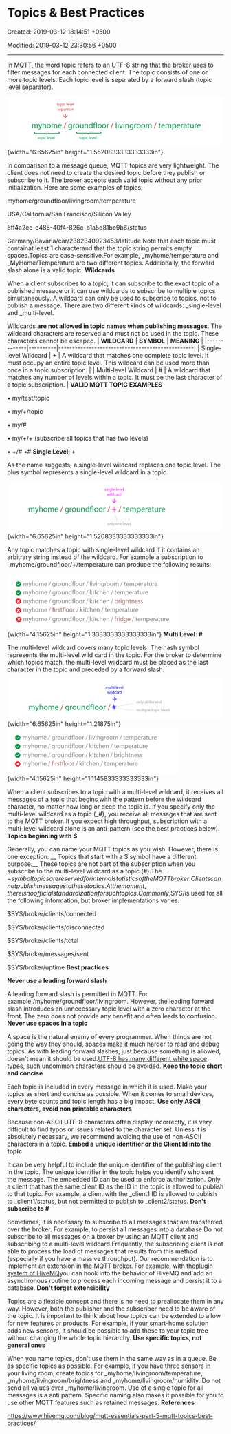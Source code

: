 # Topics & Best Practices

Created: 2019-03-12 18:14:51 +0500

Modified: 2019-03-12 23:30:56 +0500

---

In MQTT, the word topic refers to an UTF-8 string that the broker uses to filter messages for each connected client. The topic consists of one or more topic levels. Each topic level is separated by a forward slash (topic level separator).

![topic_basics](media/Topics-&-Best-Practices-image1.png){width="6.65625in" height="1.5520833333333333in"}

In comparison to a message queue, MQTT topics are very lightweight. The client does not need to create the desired topic before they publish or subscribe to it. The broker accepts each valid topic without any prior initialization.
Here are some examples of topics:

myhome/groundfloor/livingroom/temperature

USA/California/San Francisco/Silicon Valley

5ff4a2ce-e485-40f4-826c-b1a5d81be9b6/status

Germany/Bavaria/car/2382340923453/latitude
Note that each topic must containat least 1 characterand that the topic string permits empty spaces.Topics are case-sensitive.For example, _myhome/temperature and _MyHome/Temperature are two different topics. Additionally, the forward slash alone is a valid topic.
**Wildcards**

When a client subscribes to a topic, it can subscribe to the exact topic of a published message or it can use wildcards to subscribe to multiple topics simultaneously. A wildcard can only be used to subscribe to topics, not to publish a message. There are two different kinds of wildcards: _single-level and _multi-level.

Wildcards **are not allowed in topic names when publishing messages**. The wildcard characters are reserved and must not be used in the topic. These characters cannot be escaped.
| **WILDCARD**          | **SYMBOL** | **MEANING**                                                                                                                                               |
|-------------|----------|-------------------------------------------------|
| Single-level Wildcard | +         | A wildcard that matches one complete topic level. It must occupy an entire topic level. This wildcard can be used more than once in a topic subscription. |
| Multi-level Wildcard  | #         | A wildcard that matches any number of levels within a topic. It must be the last character of a topic subscription.                                       |
**VALID MQTT TOPIC EXAMPLES**

• my/test/topic

• my/+/topic

• my/#

• my/+/+ (subscribe all topics that has two levels)

• +/# •#
**Single Level: +**

As the name suggests, a single-level wildcard replaces one topic level. The plus symbol represents a single-level wildcard in a topic.

![topic_wildcard_plus](media/Topics-&-Best-Practices-image2.png){width="6.65625in" height="1.5208333333333333in"}

Any topic matches a topic with single-level wildcard if it contains an arbitrary string instead of the wildcard. For example a subscription to _myhome/groundfloor/+/temperature can produce the following results:

![topic_wildcard_plus_example](media/Topics-&-Best-Practices-image3.png){width="4.15625in" height="1.3333333333333333in"}
**Multi Level: #**

The multi-level wildcard covers many topic levels. The hash symbol represents the multi-level wild card in the topic. For the broker to determine which topics match, the multi-level wildcard must be placed as the last character in the topic and preceded by a forward slash.

![topic_wildcard_hash](media/Topics-&-Best-Practices-image4.png){width="6.65625in" height="1.21875in"}
![topic_wildcard_hash_example](media/Topics-&-Best-Practices-image5.png){width="4.15625in" height="1.1145833333333333in"}

When a client subscribes to a topic with a multi-level wildcard, it receives all messages of a topic that begins with the pattern before the wildcard character, no matter how long or deep the topic is. If you specify only the multi-level wildcard as a topic (_#), you receive all messages that are sent to the MQTT broker. If you expect high throughput, subscription with a multi-level wildcard alone is an anti-pattern (see the best practices below).
**Topics beginning with $**

Generally, you can name your MQTT topics as you wish. However, there is one exception: __ Topics that start with a $ symbol have a different purpose.__ These topics are not part of the subscription when you subscribe to the multi-level wildcard as a topic (#).The $-symbol topics are reserved for internal statistics of the MQTT broker.Clients cannot publish messages to these topics. At the moment, there is no official standardization for such topics. Commonly,$SYS/is used for all the following information, but broker implementations varies.

$SYS/broker/clients/connected

$SYS/broker/clients/disconnected

$SYS/broker/clients/total

$SYS/broker/messages/sent

$SYS/broker/uptime
**Best practices**

**Never use a leading forward slash**

A leading forward slash is permitted in MQTT. For example,/myhome/groundfloor/livingroom. However, the leading forward slash introduces an unnecessary topic level with a zero character at the front. The zero does not provide any benefit and often leads to confusion.
**Never use spaces in a topic**

A space is the natural enemy of every programmer. When things are not going the way they should, spaces make it much harder to read and debug topics. As with leading forward slashes, just because something is allowed, doesn't mean it should be used.[UTF-8 has many different white space types](http://www.cs.tut.fi/~jkorpela/chars/spaces.html), such uncommon characters should be avoided.
**Keep the topic short and concise**

Each topic is included in every message in which it is used. Make your topics as short and concise as possible. When it comes to small devices, every byte counts and topic length has a big impact.
**Use only ASCII characters, avoid non printable characters**

Because non-ASCII UTF-8 characters often display incorrectly, it is very difficult to find typos or issues related to the character set. Unless it is absolutely necessary, we recommend avoiding the use of non-ASCII characters in a topic.
**Embed a unique identifier or the Client Id into the topic**

It can be very helpful to include the unique identifier of the publishing client in the topic. The unique identifier in the topic helps you identify who sent the message. The embedded ID can be used to enforce authorization. Only a client that has the same client ID as the ID in the topic is allowed to publish to that topic. For example, a client with the _client1 ID is allowed to publish to _client1/status, but not permitted to publish to _client2/status.
**Don't subscribe to #**

Sometimes, it is necessary to subscribe to all messages that are transferred over the broker. For example, to persist all messages into a database.Do not subscribe to all messages on a broker by using an MQTT client and subscribing to a multi-level wildcard.Frequently, the subscribing client is not able to process the load of messages that results from this method (especially if you have a massive throughput). Our recommendation is to implement an extension in the MQTT broker. For example, with the[plugin system of HiveMQ](https://www.hivemq.com/extensions)you can hook into the behavior of HiveMQ and add an asynchronous routine to process each incoming message and persist it to a database.
**Don't forget extensibility**

Topics are a flexible concept and there is no need to preallocate them in any way. However, both the publisher and the subscriber need to be aware of the topic. It is important to think about how topics can be extended to allow for new features or products. For example, if your smart-home solution adds new sensors, it should be possible to add these to your topic tree without changing the whole topic hierarchy.
**Use specific topics, not general ones**

When you name topics, don't use them in the same way as in a queue. Be as specific topics as possible. For example, if you have three sensors in your living room, create topics for _myhome/livingroom/temperature, _myhome/livingroom/brightness and _myhome/livingroom/humidity. Do not send all values over _myhome/livingroom. Use of a single topic for all messages is a anti pattern. Specific naming also makes it possible for you to use other MQTT features such as retained messages.
**References**

<https://www.hivemq.com/blog/mqtt-essentials-part-5-mqtt-topics-best-practices/>